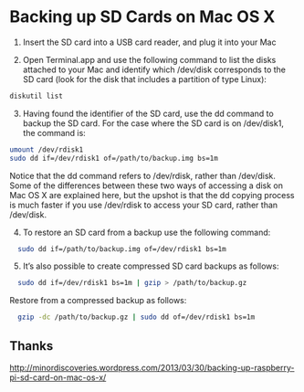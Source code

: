 Backing up SD Cards on Mac OS X
=======

1. Insert the SD card into a USB card reader, and plug it into your Mac

2. Open Terminal.app and use the following command to list the disks attached to your Mac and identify which /dev/disk corresponds to the SD card (look for the disk that includes a partition of type Linux):

``` sh
diskutil list
```

3. Having found the identifier of the SD card, use the dd command to backup the SD card. For the case where the SD card is on /dev/disk1, the command is:

``` sh
umount /dev/rdisk1
sudo dd if=/dev/rdisk1 of=/path/to/backup.img bs=1m
```

Notice that the dd command refers to /dev/rdisk, rather than /dev/disk. Some of the differences between these two ways of accessing a disk on Mac OS X are explained here, but the upshot is that the dd copying process is much faster if you use /dev/rdisk to access your SD card, rather than /dev/disk.

4. To restore an SD card from a backup use the following command:

``` sh
  sudo dd if=/path/to/backup.img of=/dev/rdisk1 bs=1m
```

5. It’s also possible to create compressed SD card backups as follows:

``` sh
  sudo dd if=/dev/rdisk1 bs=1m | gzip > /path/to/backup.gz
```

Restore from a compressed backup as follows:

``` sh
  gzip -dc /path/to/backup.gz | sudo dd of=/dev/rdisk1 bs=1m
```

Thanks
---
http://minordiscoveries.wordpress.com/2013/03/30/backing-up-raspberry-pi-sd-card-on-mac-os-x/
